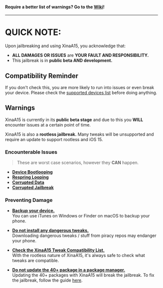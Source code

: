 #### Require a better list of warnings? Go to the [Wiki](https://github.com/NotDarkn/XinaA15/wiki/Warnings)!
***
# QUICK NOTE:

Upon jailbreaking and using XinaA15, you acknowledge that:
- **ALL DAMAGES OR ISSUES** are **YOUR FAULT AND RESPONSIBILITY.**
- This jailbreak is in **public beta AND development.**

## Compatibility Reminder
If you don't check this, you are more likely to run into issues or even break your device.
Please check the [supported devices list](https://github.com/NotDarkn/XinaA15/wiki/Compatibility) before doing anything.

## Warnings

XinaA15 is currently in its **public beta stage** and due to this you **WILL** encounter issues at a certain point of time. 

XinaA15 is also a **rootless jailbreak.** Many tweaks will be unsupported and require an update to support rootless and iOS 15.

### Encounterable Issues
> These are worst case scenarios, however they **CAN** happen.
- [**Device Bootlooping**](https://ios.cfw.guide/troubleshooting/#bootloops) 
- [**Respring Looping**](https://ios.cfw.guide/troubleshooting/#respring-loops)
- [**Corrupted Data**](https://support.apple.com/en-us/HT204184)
- [**Corrupted Jailbreak**](https://user-images.githubusercontent.com/73033672/222571264-2c262959-96a1-4c21-8373-83ba4b8d1104.png)

### Preventing Damage
- [**Backup your device.**](https://support.apple.com/en-us/HT203977) <br>
You can use iTunes on Windows or Finder on macOS to backup your phone.

- [**Do not install any dangerous tweaks.**](https://user-images.githubusercontent.com/73033672/211621673-bdaaec4b-9b8e-43e2-8d00-0c2fec1c962c.png) <br>
Downloading dangerous tweaks / stuff from piracy repos may endanger your phone.

- [**Check the XinaA15 Tweak Compatibility List.**](https://docs.google.com/spreadsheets/d/1-VPAvqYYFdiRd2V8iXUNxz7gd9p4UcWsChNwuAU9zcI/htmlview) <br>
With the rootless nature of XinaA15, it's always safe to check what tweaks are compatible.

- [**Do not update the 40+ package in a package manager.**](https://user-images.githubusercontent.com/73033672/224748135-684c208d-7816-4aaf-9d2f-0af48e9f3273.png) <br>
Updating the 40+ packages with XinaA15 will break the jailbreak. To fix the jailbreak, follow the guide [here](https://github.com/NotDarkn/XinaA15/wiki/Fixes#using-xinaa15-115-or-higher-the-35-packages-wont-all-update-what-do-i-do).
